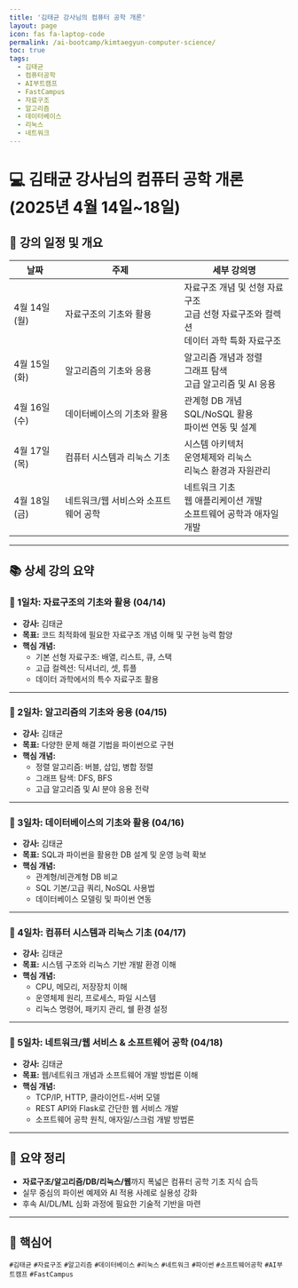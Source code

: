 ```yaml
---
title: '김태균 강사님의 컴퓨터 공학 개론'
layout: page
icon: fas fa-laptop-code
permalink: /ai-bootcamp/kimtaegyun-computer-science/
toc: true
tags:
  - 김태균
  - 컴퓨터공학
  - AI부트캠프
  - FastCampus
  - 자료구조
  - 알고리즘
  - 데이터베이스
  - 리눅스
  - 네트워크
---
```


# 💻 김태균 강사님의 컴퓨터 공학 개론 (2025년 4월 14일~18일)

## 📅 강의 일정 및 개요

| 날짜         | 주제                                 | 세부 강의명                                                                                |
| ------------ | ------------------------------------ | ------------------------------------------------------------------------------------------ |
| 4월 14일(월) | 자료구조의 기초와 활용               | 자료구조 개념 및 선형 자료구조<br>고급 선형 자료구조와 컬렉션<br>데이터 과학 특화 자료구조 |
| 4월 15일(화) | 알고리즘의 기초와 응용               | 알고리즘 개념과 정렬<br>그래프 탐색<br>고급 알고리즘 및 AI 응용                            |
| 4월 16일(수) | 데이터베이스의 기초와 활용           | 관계형 DB 개념<br>SQL/NoSQL 활용<br>파이썬 연동 및 설계                                    |
| 4월 17일(목) | 컴퓨터 시스템과 리눅스 기초          | 시스템 아키텍처<br>운영체제와 리눅스<br>리눅스 환경과 자원관리                             |
| 4월 18일(금) | 네트워크/웹 서비스와 소프트웨어 공학 | 네트워크 기초<br>웹 애플리케이션 개발<br>소프트웨어 공학과 애자일 개발                     |

---

## 📚 상세 강의 요약

### 🔹 1일차: 자료구조의 기초와 활용 (04/14)

- **강사:** 김태균
- **목표:** 코드 최적화에 필요한 자료구조 개념 이해 및 구현 능력 함양
- **핵심 개념:**
  - 기본 선형 자료구조: 배열, 리스트, 큐, 스택
  - 고급 컬렉션: 딕셔너리, 셋, 튜플
  - 데이터 과학에서의 특수 자료구조 활용

---

### 🔹 2일차: 알고리즘의 기초와 응용 (04/15)

- **강사:** 김태균
- **목표:** 다양한 문제 해결 기법을 파이썬으로 구현
- **핵심 개념:**
  - 정렬 알고리즘: 버블, 삽입, 병합 정렬
  - 그래프 탐색: DFS, BFS
  - 고급 알고리즘 및 AI 분야 응용 전략

---

### 🔹 3일차: 데이터베이스의 기초와 활용 (04/16)

- **강사:** 김태균
- **목표:** SQL과 파이썬을 활용한 DB 설계 및 운영 능력 확보
- **핵심 개념:**
  - 관계형/비관계형 DB 비교
  - SQL 기본/고급 쿼리, NoSQL 사용법
  - 데이터베이스 모델링 및 파이썬 연동

---

### 🔹 4일차: 컴퓨터 시스템과 리눅스 기초 (04/17)

- **강사:** 김태균
- **목표:** 시스템 구조와 리눅스 기반 개발 환경 이해
- **핵심 개념:**
  - CPU, 메모리, 저장장치 이해
  - 운영체제 원리, 프로세스, 파일 시스템
  - 리눅스 명령어, 패키지 관리, 쉘 환경 설정

---

### 🔹 5일차: 네트워크/웹 서비스 & 소프트웨어 공학 (04/18)

- **강사:** 김태균
- **목표:** 웹/네트워크 개념과 소프트웨어 개발 방법론 이해
- **핵심 개념:**
  - TCP/IP, HTTP, 클라이언트-서버 모델
  - REST API와 Flask로 간단한 웹 서비스 개발
  - 소프트웨어 공학 원칙, 애자일/스크럼 개발 방법론

---

## 🧠 요약 정리

- **자료구조/알고리즘/DB/리눅스/웹**까지 폭넓은 컴퓨터 공학 기초 지식 습득
- 실무 중심의 파이썬 예제와 AI 적용 사례로 실용성 강화
- 후속 AI/DL/ML 심화 과정에 필요한 기술적 기반을 마련

---

## 🔑 핵심어

`#김태균` `#자료구조` `#알고리즘` `#데이터베이스` `#리눅스` `#네트워크`
`#파이썬` `#소프트웨어공학` `#AI부트캠프` `#FastCampus`
